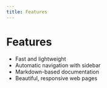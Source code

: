 ```yaml
---
title: Features
---
```


# Features

- Fast and lightweight
- Automatic navigation with sidebar
- Markdown-based documentation
- Beautiful, responsive web pages
